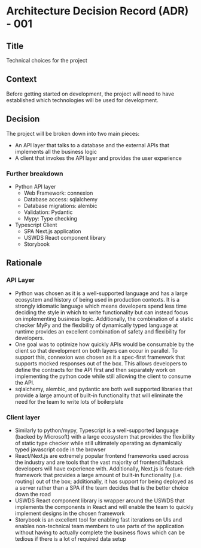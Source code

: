 # Architecture Decision Record (ADR) - 001

## Title

Technical choices for the project

## Context

Before getting started on development, the project will need to have established which technologies will be used for development.

## Decision

The project will be broken down into two main pieces:

- An API layer that talks to a database and the external APIs that implements all the business logic
- A client that invokes the API layer and provides the user experience

### Further breakdown

- Python API layer
  - Web Framework: connexion
  - Database access: sqlalchemy
  - Database migrations: alembic
  - Validation: Pydantic
  - Mypy: Type checking
- Typescript Client
  - SPA Next.js application
  - USWDS React component library
  - Storybook

## Rationale

### API Layer

- Python was chosen as it is a well-supported language and has a large ecosystem and history of being used in production contexts. It is a strongly idiomatic language which means developers spend less time deciding the style in which to write functionality but can instead focus on implementing business logic. Additionally, the combination of a static checker MyPy and the flexibility of dynamically typed language at runtime provides an excellent combination of safety and flexibility for developers.
- One goal was to optimize how quickly APIs would be consumable by the client so that development on both layers can occur in parallel. To support this, connexion was chosen
  as it a spec-first framework that supports mocked responses out of the box. This allows developers to define the contracts for the API first and then separately work on implementing
  the python code while still allowing the client to consume the API.
- sqlalchemy, alembic, and pydantic are both well supported libraries that provide a large amount of built-in functionality that will eliminate the need for the team to write lots of boilerplate

### Client layer

- Similarly to python/mypy, Typescript is a well-supported language (backed by Microsoft) with a large ecosystem that provides the flexibility of static type checker while still ultimately operating as dynamically typed javascript code in the browser
- React/Next.js are extremely popular frontend frameworks used across the industry and are tools that the vast majority of frontend/fullstack developers will have experience with. Additionally, Next.js is feature-rich framework that provides a large amount of built-in functionality (i.e. routing) out of the box; additionally, it has support for being deployed as a server rather than a SPA if the team decides that is the better choice down the road
- USWDS React component library is wrapper around the USWDS that implements the components in React and will enable the team to quickly implement designs in the chosen framework
- Storybook is an excellent tool for enabling fast iterations on UIs and enables non-technical team members to use parts of the application without having to actually complete the business flows which can be tedious if there is a lot of required data setup
